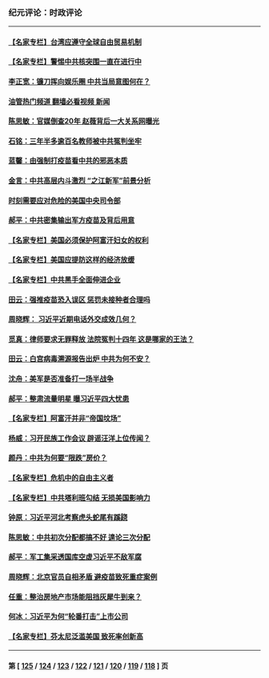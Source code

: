 ### 纪元评论：时政评论
---
#### [【名家专栏】台湾应遵守全球自由贸易机制](../../pages/nsc1025/n13197718.md?08310330) 
#### [【名家专栏】警惕中共核突围一直在进行中](../../pages/nsc1025/n13197704.md?08310330) 
#### [李正宽：镰刀挥向娱乐圈 中共当局意图何在？](../../pages/nsc1025/n13197097.md?08310330) 
#### [油管热门频道 翻墙必看视频 新闻](ok?08310330)
#### [陈思敏：官媒倒查20年 赵薇背后一大关系网曝光](../../pages/nsc1025/n13197031.md?08310330) 
#### [石铭：三年半多逾百名教师被中共冤判坐牢](../../pages/nsc1025/n13196985.md?08310330) 
#### [蓝馨：由强制打疫苗看中共的邪恶本质](../../pages/nsc1025/n13196927.md?08310330) 
#### [金言：中共高层内斗激烈 “之江新军”前景分析](../../pages/nsc1025/n13196416.md?08310330) 
#### [时刻需要应对危险的美国中央司令部](../../pages/nsc1025/n13196335.md?08310330) 
#### [郝平：中共密集输出军方疫苗及背后用意](../../pages/nsc1025/n13196324.md?08310330) 
#### [【名家专栏】美国必须保护阿富汗妇女的权利](../../pages/nsc1025/n13195700.md?08310330) 
#### [【名家专栏】美国应提防这样的经济放缓](../../pages/nsc1025/n13195668.md?08310330) 
#### [【名家专栏】中共黑手全面伸进企业](../../pages/nsc1025/n13195715.md?08310330) 
#### [田云：强推疫苗恐入误区 惩罚未接种者合理吗](../../pages/nsc1025/n13195396.md?08310330) 
#### [周晓辉： 习近平近期电话外交成效几何？](../../pages/nsc1025/n13195846.md?08310330) 
#### [觅真：律师要求无罪释放 法院冤判十四年 这是哪家的王法？](../../pages/nsc1025/n13195363.md?08310330) 
#### [田云：白宫病毒溯源报告出炉 中共为何不安？](../../pages/nsc1025/n13195177.md?08310330) 
#### [沈舟：美军是否准备打一场半战争](../../pages/nsc1025/n13194792.md?08310330) 
#### [郝平：整肃流量明星 曝习近平四大忧患](../../pages/nsc1025/n13194813.md?08310330) 
#### [【名家专栏】阿富汗并非“帝国坟场”](../../pages/nsc1025/n13194323.md?08310330) 
#### [杨威：习开民族工作会议 辟谣汪洋上位传闻？](../../pages/nsc1025/n13194595.md?08310330) 
#### [颜丹：中共为何要“限跌”房价？](../../pages/nsc1025/n13194604.md?08310330) 
#### [【名家专栏】危机中的自由主义者](../../pages/nsc1025/n13194312.md?08310330) 
#### [【名家专栏】中共塔利班勾结 无损美国影响力](../../pages/nsc1025/n13194307.md?08310330) 
#### [钟原：习近平河北考察虎头蛇尾有蹊跷](../../pages/nsc1025/n13193144.md?08310330) 
#### [陈思敏：中共初次分配都搞不好 遑论三次分配](../../pages/nsc1025/n13193376.md?08310330) 
#### [郝平：军工集采透国库空虚习近平不敌军腐](../../pages/nsc1025/n13192997.md?08310330) 
#### [周晓辉：北京官员自相矛盾 避疫苗致死重症案例](../../pages/nsc1025/n13193094.md?08310330) 
#### [任重：整治房地产市场能阻挡灰犀牛到来？](../../pages/nsc1025/n13193011.md?08310330) 
#### [何冰：习近平为何“轮番打击”上市公司](../../pages/nsc1025/n13192923.md?08310330) 
#### [【名家专栏】芬太尼泛滥美国 致死率创新高](../../pages/nsc1025/n13192274.md?08310330) 

---
#### 第 [ [125](./125.md?08310330) / [124](./124.md?08310330) / [123](./123.md?08310330) / [122](./122.md?08310330) / [121](./121.md?08310330) / [120](./120.md?08310330) / [119](./119.md?08310330) / [118](./118.md?08310330) ] 页

